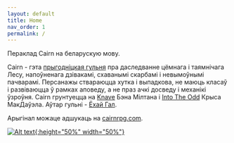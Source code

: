 ```yaml
---
layout: default
title: Home
nav_order: 1
permalink: /
---
```


Пераклад Cairn на беларускую мову.

Cairn - гэта [прыгодніцкая гульня](http://questingblog.com/adventure-game-vs-osr) пра даследванне цёмнага і таямнічага Лесу, напоўненага дзівакамі, схаванымі скарбамі і невымоўнымі пачварамі. Персанажы ствараюцца хутка і выпадкова, не маюць класаў і развіваюцца ў рамках аповеду, а не праз ачкі досведу і механікі ўзроўня. Cairn грунтуецца на [Knave](https://www.drivethrurpg.com/product/250888/Knave) Бэна Мілтана і [Into The Odd](https://chrismcdee.itch.io/electric-bastionland) Крыса МакДаўэла. Аўтар гульні - [Ёхай Гал](https://newschoolrevolution.com).

Арыгінал можаце адшукаць на [cairnrpg.com](https://cairnrpg.com).

[![Alt text](/img/cairn.svg "Пстрыкні каб павялічыць"){:height="50%" width="50%"}](/img/cairn.svg)
